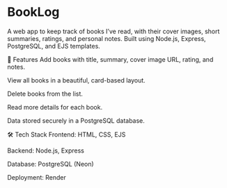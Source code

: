 # BookLog
A web app to keep track of books I’ve read, with their cover images, short summaries, ratings, and personal notes.
Built using Node.js, Express, PostgreSQL, and EJS templates.

🚀 Features
Add books with title, summary, cover image URL, rating, and notes.

View all books in a beautiful, card-based layout.

Delete books from the list.

Read more details for each book.

Data stored securely in a PostgreSQL database.

🛠️ Tech Stack
Frontend: HTML, CSS, EJS

Backend: Node.js, Express

Database: PostgreSQL (Neon)

Deployment: Render


